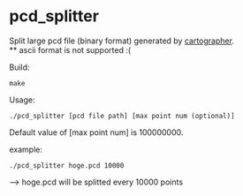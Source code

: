 # pcd_splitter

Split large pcd file (binary format) generated by [cartographer](https://github.com/googlecartographer/cartographer_ros).  
** ascii format is not supported :(

Build:
```
make
```

Usage:
```
./pcd_splitter [pcd file path] [max point num (optional)]
```
Default value of [max point num] is 100000000.

example:
```
./pcd_splitter hoge.pcd 10000
```
--> hoge.pcd will be splitted every 10000 points
